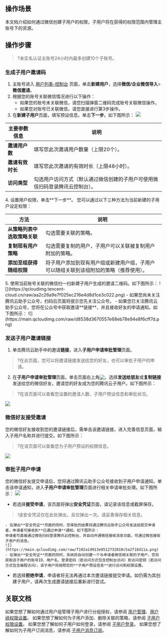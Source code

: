 ## 操作场景
本文档介绍如何通过微信创建子用户的权限，子用户将在获得的权限范围内管理主账号下的资源。

## 操作步骤
>?未实名认证主账号24小时内最多创建10个子账号。

### 生成子用户邀请码
1. 主账号进入 [用户列表-控制台](https://console.cloud.tencent.com/cam)  页面，单击**新建用户**，选择**微信/企业微信导入**>**微信邀请**。
2. 根据您的账号关联微信情况进行以下操作：
	 - 如果您的账号未关联微信，请您扫描弹窗二维码完成账号关联微信操作。
	 - 如果您对账号已关联微信，请您直接进行第3步操作。
3.	在**新建子用户**页面，填写预设信息。单击**下一步**。如下图所示：
![](https://qcloudimg.tencent-cloud.cn/raw/99cdfed3bfb0e5114b6e7c438c5fa0a4.png)
<table>
<thead>
<tr>
<th>主要参数信息</th>
<th>说明</th>
</tr>
</thead>
<tbody><tr>
<td><strong>邀请用户数</strong></td>
<td>填写您此次邀请用户数量（上限20个）。</td>
</tr>
<tr>
<td><strong>邀请有效时长</strong></td>
<td>填写您此次邀请的有效时长（上限48小时）。</td>
</tr>
<tr>
<td><strong>访问类型</strong></td>
<td>勾选用户访问方式（默认通过微信创建的子用户可使用微信扫码登录腾讯云控制台）。</td>
</tr>
</tbody></table>
4.	设置用户权限，单击**下一步**。
您可以通过以下三种方法为当前新建的子用户设定权限：
<table>
<thead>
<tr>
<th>方法</th>
<th>说明</th>
</tr>
</thead>
<tbody><tr>
<td><strong>从策略列表中选取策略关联</strong></td>
<td>勾选需要关联的策略。</td>
</tr>
<tr>
<td><strong>复制现有用户策略</strong></td>
<td>勾选需要复制的用户，子用户可以关联被复制用户附加的策略。</td>
</tr>
<tr>
<td><strong>添加至组获得随组权限</strong></td>
<td>将子用户添加到现有用户组或新建用户组，子用户可以随组关联到该组附加的策略（推荐使用）。</td>
</tr>
</tbody></table>
5.	使用当前账号关联的微信扫一扫新建子用户生成的邀请二维码。如下图所示：
![](https://qcloudimg.tencent-cloud.cn/raw/aa2c26a9e7f025ec216e4d8d1ce3c022.png)
 -  如果您尚未关注腾讯云助手公众号，扫码后页面将提示您先关注公众号。
 -  如果您已关注腾讯云助手公众号，您将在公众号中获取邀请**链接**，并且接收好友的申请通知。如下图所示：
![](https://main.qcloudimg.com/raw/d8538d3670557e68eb78e94e8f6cff7d.png)


### 发送子用户邀请链接
1. 单击腾讯云助手中的邀请**链接**，进入**子用户申请审批管理**页面。
>?在此页面，您可以将邀请链接发送给您的好友，也可以审批子用户的申请。
2. 在**子用户申请审批管理**页面，单击页面右上角<img src="https://main.qcloudimg.com/raw/233382df47abbb79a9ac2eed048aa35b.png" style="margin-bottom: -3px;;"></img>，选择**发送给朋友**或**复制链接**发送给您的微信好友，邀请您的好友成为您的腾讯云子用户。如下图所示：
>?在该页面可以查看您设置的邀请人数、子用户预设信息和审批状况。
>
 ![](https://main.qcloudimg.com/raw/222a48502db7d54a5a068ec4cdeda920.png)
 

### 微信好友接受邀请
您的微信好友接收到您的邀请链接后，需单击该邀请链接，进入完善信息页面，输入子用户名称并进行提交。如下图所示：
>?在该页面可以查看您为子用户预设的权限信息。
>
![](https://main.qcloudimg.com/raw/8786201dcf5b433e35de4271222f33c2.png)


### 审批子用户申请
您的微信好友提交申请后，您将通过腾讯云助手公众号接收到子用户申请通知。单击该申请通知，进入**子用户申请审批管理**页面进行相关申请审批处理。如下图所示：
![](https://main.qcloudimg.com/raw/11f920991c59a6c1d22d58ca6f813277.png)
 - 若选择**接受申请**，该页面将弹出**安全凭证**页面，请记录该信息或截屏保存。
>!该安全凭证仅在此处弹出，且仅弹出一次。请妥善保存相关信息。
>
	- 在弹出**安全凭证**页面的同时，您审批的结果将通过腾讯云助手公众号发送给提交申请者，申请者可接收到**已通过申请**通知。如下图所示：
	申请者可直接通过微信扫码登录腾讯云控制台，并自动开通微信接收消息功能，可通过微信接收子用户的消息。
	![](https://main.qcloudimg.com/raw/f102a1d913e9512732818c5a2f18d11a.png) 
	- 在弹出**安全凭证**页面的同时，系统将自动创建一个与申请者微信相关联的子用户，您将获取该子用户的账号ID、用户名、登录密码（若访问方式包含控制台访问）和访问密钥（若访问方式包含编程访问），该子用户将按照您的**子用户预设信息**进行访问和权限设置。
 - 若选择**拒绝申请**，申请者将无法再通过本次邀请链接提交申请。如仍需为其创建子用户，请再次生成邀请链接后重新进行尝试。

## 关联文档
 如果您想了解如何通过用户组管理子用户进行分组授权，请参阅 [用户管理](https://cloud.tencent.com/document/product/598/10599)、[用户组权限设置](https://cloud.tencent.com/document/product/598/37299)。
如果您想了解如何为子用户添加、删除关联的策略，请参阅 [子用户权限设置](https://cloud.tencent.com/document/product/598/36256)。
如果您想了解如何子用户如何登录，请参阅 [子用户登录](https://cloud.tencent.com/document/product/598/39133)。
如果您想了解如何为子用户订阅消息，请参阅 [子用户消息订阅](https://cloud.tencent.com/document/product/598/36257)。





